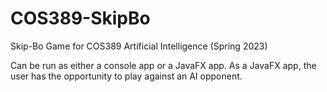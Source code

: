 # COS389-SkipBo
 Skip-Bo Game for COS389 Artificial Intelligence (Spring 2023)
 
Can be run as either a console app or a JavaFX app. As a JavaFX app, the user has the opportunity to play against an AI opponent.
